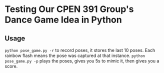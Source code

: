 # Testing Our CPEN 391 Group's Dance Game Idea in Python
## Usage
`python pose_game.py -r` to record poses, it stores the last 10 poses. Each rainbow flash means the pose was captured at that instance. 
`python pose_game.py -p` plays the poses, gives you 5s to mimic it, then gives you a score. 